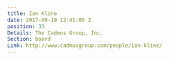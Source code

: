 ```yaml
---
title: Ian Kline
date: 2017-09-19 12:41:00 Z
position: 33
Details: The Cadmus Group, Inc.
Section: board
Link: http://www.cadmusgroup.com/people/ian-kline/
---
```


